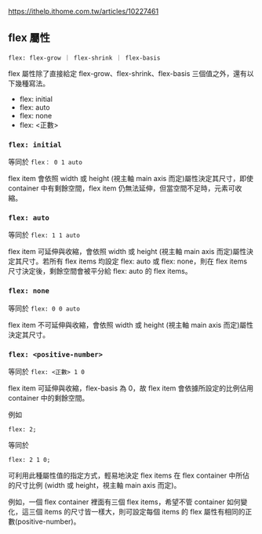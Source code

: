 https://ithelp.ithome.com.tw/articles/10227461

## flex 屬性
```
flex: flex-grow ｜ flex-shrink ｜ flex-basis
```

flex 屬性除了直接給定 flex-grow、flex-shrink、flex-basis 三個值之外，還有以下幾種寫法。

* flex: initial
* flex: auto
* flex: none
* flex: <正數>


### `flex: initial`
等同於 `flex： 0 1 auto`

flex item 會依照 width 或 height (視主軸 main axis 而定)屬性決定其尺寸，即使 container 中有剩餘空間，flex item 仍無法延伸，但當空間不足時，元素可收縮。

### `flex: auto`
等同於 `flex: 1 1 auto`

flex item 可延伸與收縮，會依照 width 或 height (視主軸 main axis 而定)屬性決定其尺寸。若所有 flex items 均設定 flex: auto 或 flex: none，則在 flex items 尺寸決定後，剩餘空間會被平分給 flex: auto 的 flex items。

### `flex: none`
等同於 `flex: 0 0 auto`

flex item 不可延伸與收縮，會依照 width 或 height (視主軸 main axis 而定)屬性決定其尺寸。

### `flex: <positive-number>`
等同於 `flex: <正數> 1 0`

flex item 可延伸與收縮，flex-basis 為 0，故 flex item 會依據所設定的比例佔用 container 中的剩餘空間。

例如

```
flex: 2;
```
等同於
```
flex: 2 1 0;
```

可利用此種屬性值的指定方式，輕易地決定 flex items 在 flex container 中所佔的尺寸比例 (width 或 height，視主軸 main axis 而定)。

例如，一個 flex container 裡面有三個 flex items，希望不管 container 如何變化，這三個 items 的尺寸皆一樣大，則可設定每個 items 的 flex 屬性有相同的正數(positive-number)。
